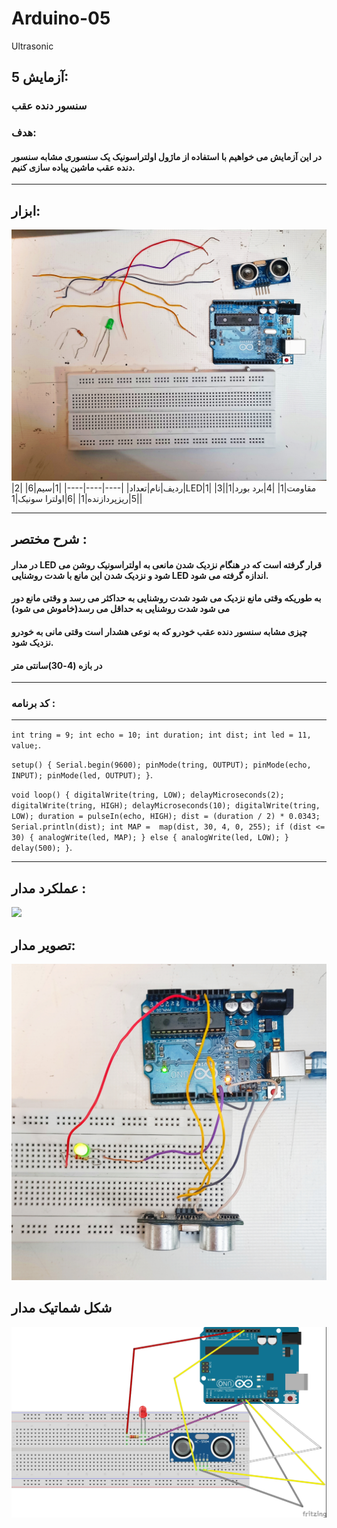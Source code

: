 # Arduino-05
Ultrasonic
## آزمایش 5:
### سنسور دنده عقب
### هدف:
#### در این آزمایش می خواهیم با استفاده از ماژول اولتراسونیک یک سنسوری مشابه سنسور دنده عقب ماشین پیاده سازی کنیم.
---
## ابزار:
![](/tools.jpg)
|ردیف|نام|تعداد|
|----|----|----|
|1|سیم|6|
|2|LED|1|
|3|مقاومت|1|
|4|برد بورد|1|
|5|ریزپردازنده|1|
|6|اولترا سونیک|1|

---
## شرح مختصر :
#### در مدار LED قرار گرفته است که در هنگام نزدیک شدن مانعی به اولتراسونیک روشن می شود و نزدیک شدن این مانع با شدت روشنایی LED اندازه گرفته می شود.
#### به طوریکه وقتی مانع نزدیک می شود شدت روشنایی به حداکثر می رسد و وقتی مانع دور می شود شدت روشنایی به حداقل می رسد(خاموش می شود)
#### چیزی مشابه سنسور دنده عقب خودرو که به نوعی هشدار است وقتی مانی به خودرو نزدیک شود.
#### در بازه (4-30)سانتی متر
---
### کد برنامه : 
---

`int tring = 9;
int echo = 10;
int duration;
int dist;
int led = 11, value;`.

`setup() {
  Serial.begin(9600);
  pinMode(tring, OUTPUT);
  pinMode(echo, INPUT);
  pinMode(led, OUTPUT);
}`.

`void loop() {
  digitalWrite(tring, LOW);
  delayMicroseconds(2);
  digitalWrite(tring, HIGH);
  delayMicroseconds(10);
  digitalWrite(tring, LOW);
  duration = pulseIn(echo, HIGH);
  dist = (duration / 2) * 0.0343;
  Serial.println(dist);
  int MAP =  map(dist, 30, 4, 0, 255);
  if (dist <= 30)
  {
    analogWrite(led, MAP);
  }
  else {
    analogWrite(led, LOW);
  }
  delay(500);
}`.

---

## عملکرد مدار :
![](/gifsensor.gif)
## تصویر مدار:
![](/photo.jpg)
## شکل شماتیک مدار
![](/schema.jpg)
